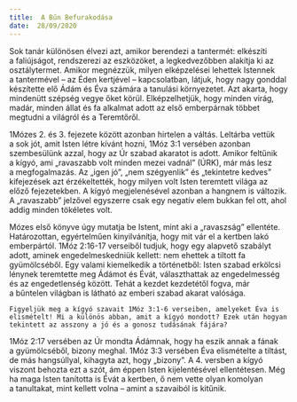 ```yaml
---
title:  A Bűn Befurakodása
date:  28/09/2020
---
```


Sok tanár különösen élvezi azt, amikor berendezi a tantermét: elkészíti a faliújságot, rendszerezi az eszközöket, a legkedvezőbben alakítja ki az osztálytermet. Amikor megnézzük, milyen elképzelései lehettek Istennek a tantermével – az Éden kertjével – kapcsolatban, látjuk, hogy nagy gonddal készítette elő Ádám és Éva számára a tanulási környezetet. Azt akarta, hogy mindenütt szépség vegye őket körül. Elképzelhetjük, hogy minden virág, madár, minden állat és fa alkalmat adott az első emberpárnak többet megtudni a világról és a Teremtőről.

1Mózes 2. és 3. fejezete között azonban hirtelen a váltás. Leltárba vettük a sok jót, amit Isten létre kívánt hozni, 1Móz 3:1 versében azonban szembesülünk azzal, hogy az Úr szabad akaratot is adott. Amikor feltűnik a kígyó, ami „ravaszabb volt minden mezei vadnál” (ÚRK), már más lesz a megfogalmazás. Az „igen jó”, „nem szégyenlik” és „tekintetre kedves” kifejezések azt érzékeltették, hogy milyen volt Isten teremtett világa az előző fejezetekben. A kígyó megjelenésével azonban a hangnem is változik. A „ravaszabb” jelzővel egyszerre csak egy negatív elem bukkan fel ott, ahol addig minden tökéletes volt.

Mózes első könyve úgy mutatja be Istent, mint aki a „ravaszság” ellentéte. Határozottan, egyértelműen kinyilvánítja, hogy mit vár el a kertben lakó emberpártól. 1Móz 2:16-17 verseiből tudjuk, hogy egy alapvető szabályt adott, aminek engedelmeskedniük kellett: nem ehettek a tiltott fa gyümölcséből. Egy valami kiemelkedik a történetből: Isten szabad erkölcsi lénynek teremtette meg Ádámot és Évát, választhattak az engedelmesség és az engedetlenség között. Tehát a kezdet kezdetétől fogva, már a bűntelen világban is látható az emberi szabad akarat valósága.

`Figyeljük meg a kígyó szavait 1Móz 3:1-6 verseiben, amelyeket Éva is elismételt! Mi a különös abban, amit a kígyó mondott? Ezek után hogyan tekintett az asszony a jó és a gonosz tudásának fájára?`

1Móz 2:17 versében az Úr mondta Ádámnak, hogy ha eszik annak a fának a gyümölcséből, bizony meghal. 1Móz 3:3 versében Éva elismételte a tiltást, de más hangsúllyal, kihagyta azt, hogy „bizony”. A 4. versben a kígyó viszont behozta ezt a szót, ám éppen Isten kijelentésével ellentétesen. Még ha maga Isten tanította is Évát a kertben, ő nem vette olyan komolyan a tanultakat, mint kellett volna – amint a szavaiból is kitűnik.